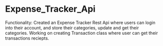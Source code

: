 # Expense_Tracker_Api

Functionality: Created an Expense Tracker Rest Api where users can login into their account, and store their categories, update and get their categories.
Working on creating Transaction class where user can get their transactions reciepts.
